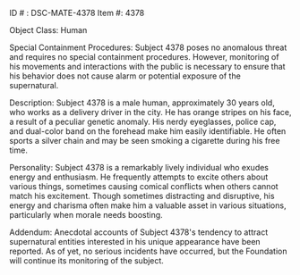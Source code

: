 ID # : DSC-MATE-4378
Item #: 4378

Object Class: Human

Special Containment Procedures:
Subject 4378 poses no anomalous threat and requires no special containment procedures. However, monitoring of his movements and interactions with the public is necessary to ensure that his behavior does not cause alarm or potential exposure of the supernatural.

Description:
Subject 4378 is a male human, approximately 30 years old, who works as a delivery driver in the city. He has orange stripes on his face, a result of a peculiar genetic anomaly. His nerdy eyeglasses, police cap, and dual-color band on the forehead make him easily identifiable. He often sports a silver chain and may be seen smoking a cigarette during his free time.

Personality:
Subject 4378 is a remarkably lively individual who exudes energy and enthusiasm. He frequently attempts to excite others about various things, sometimes causing comical conflicts when others cannot match his excitement. Though sometimes distracting and disruptive, his energy and charisma often make him a valuable asset in various situations, particularly when morale needs boosting.

Addendum:
Anecdotal accounts of Subject 4378's tendency to attract supernatural entities interested in his unique appearance have been reported. As of yet, no serious incidents have occurred, but the Foundation will continue its monitoring of the subject.